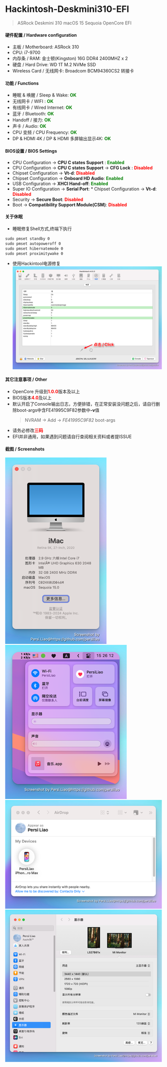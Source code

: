 # Hackintosh-Deskmini310-EFI

> ASRock Deskmini 310 macOS 15 Sequoia OpenCore EFI

#### 硬件配置 / Hardware configuration

* 主板 / Motherboard: ASRock 310
* CPU: i7-9700
* 内存条 / RAM:  金士顿(Kingston) 16G DDR4 2400MHZ x 2
* 硬盘 / Hard Drive: WD 1T M.2 NVMe SSD
* Wireless Card / 无线网卡: Broadcom BCM94360CS2  转接卡

#### 功能 / Functions

* 睡眠 & 唤醒 / Sleep & Wake: <strong style="color:green">OK</strong>
* 无线网卡 / WIFI : <strong style="color:green">OK</strong>
* 有线网卡  / Wired Internet:  <strong style="color:green">OK</strong>
* 蓝牙 / Bluetooth:  <strong style="color:green">OK</strong>
* Handoff / 接力:  <strong style="color:green">OK</strong>
* 声卡 / Audio:  <strong style="color:green">OK</strong>
* CPU 变频 / CPU Frequency:  <strong style="color:green">OK</strong>
* DP & HDMI 4K / DP & HDMI 多屏输出显示4K:  <strong style="color:green">OK</strong>

#### BIOS设置 / BIOS Settings

* CPU Configuration -> **CPU C states Support** : <strong style="color:green">Enabled</strong>
* CPU Configuration -> **CPU C states Support** -> **CFG Lock** : <strong style="color:red">Disabled</strong>
* Chipset Configuration -> **Vt-d**: <strong style="color:red">Disabled</strong>
* Chipset Configuration -> **Onboard HD Audio**: <strong style="color:green">Enabled</strong>
* USB Configuration -> **XHCI Hand-off**: <strong style="color:green">Enabled</strong>
* Super IO Configuration -> **Serial Port**: * Chipset Configuration -> **Vt-d**: <strong style="color:red">Disabled</strong>
* Security -> **Secure Boot**: <strong style="color:red">Disabled</strong>
* Boot -> **Compatibility Support Module(CSM)**: <strong style="color:red">Disabled</strong>

#### 关于休眠

* 睡眠修复Shell方式,终端下执行
```shell
sudo pmset standby 0
sudo pmset autopoweroff 0
sudo pmset hibernatemode 0
sudo pmset proximitywake 0
```

* 使用Hackintool电源修复
![alt text](screenshots/sleep-fixed.png)

#### 其它注意事项 / Other

* OpenCore 升级到<strong style="color:red">1.0.0</strong>版本及以上
* BIOS版本<strong style="color:red">4.0</strong>及以上
* 默认开启了Console输出日志，方便排错，在正常安装没问题之后，请自行删除boot-args中含FE41995C9F82参数中<strong>-v</strong>值
    > NVRAM -> Add -> *FE41995C9F82* boot-args
* 请务必修改<strong style="color:red">三码</strong>
* EFI并非通用，如果遇到问题请自行查阅相关资料或者提ISSUE

#### 截图 / Screenshots
![系统信息](screenshots/system-info.png)
![网络信息](screenshots/network-info.png)
![Airdrop](screenshots/airdrop.png)
![DP&HDMI](screenshots/dp-hdmi.png)

